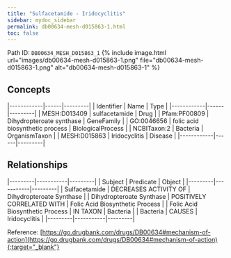 ```yaml
---
title: "Sulfacetamide - Iridocyclitis"
sidebar: mydoc_sidebar
permalink: db00634-mesh-d015863-1.html
toc: false 
---
```



Path ID: `DB00634_MESH_D015863_1`
{% include image.html url="images/db00634-mesh-d015863-1.png" file="db00634-mesh-d015863-1.png" alt="db00634-mesh-d015863-1" %}

## Concepts

|------------|------|---------|
| Identifier | Name | Type    |
|------------|------|---------|
| MESH:D013409 | sulfacetamide | Drug |
| Pfam:PF00809 | Dihydropteroate synthase | GeneFamily |
| GO:0046656 | folic acid biosynthetic process | BiologicalProcess |
| NCBITaxon:2 | Bacteria | OrganismTaxon |
| MESH:D015863 | Iridocyclitis | Disease |
|------------|------|---------|

## Relationships

|---------|-----------|---------|
| Subject | Predicate | Object  |
|---------|-----------|---------|
| Sulfacetamide | DECREASES ACTIVITY OF | Dihydropteroate Synthase |
| Dihydropteroate Synthase | POSITIVELY CORRELATED WITH | Folic Acid Biosynthetic Process |
| Folic Acid Biosynthetic Process | IN TAXON | Bacteria |
| Bacteria | CAUSES | Iridocyclitis |
|---------|-----------|---------|

Reference: [https://go.drugbank.com/drugs/DB00634#mechanism-of-action](https://go.drugbank.com/drugs/DB00634#mechanism-of-action){:target="_blank"}